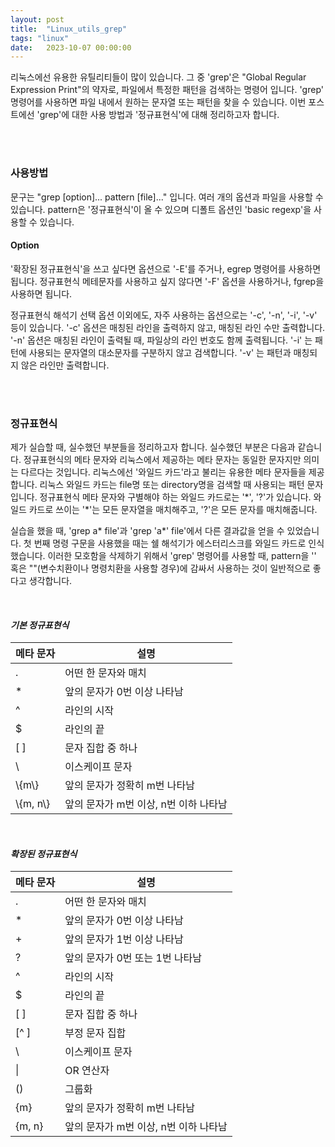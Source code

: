 ```yaml
---
layout: post
title:  "Linux_utils_grep"
tags: "linux"
date:   2023-10-07 00:00:00
---
```


리눅스에선 유용한 유틸리티들이 많이 있습니다. 그 중 'grep'은 "Global Regular Expression Print"의 약자로, 파일에서 특정한 패턴을 검색하는 명령어 입니다. 'grep' 명령어를 사용하면 파일 내에서 원하는 문자열 또는 패턴을 찾을 수 있습니다. 이번 포스트에선 'grep'에 대한 사용 방법과 '정규표현식'에 대해 정리하고자 합니다.

<br>
<br>

### **사용방법**
문구는 "grep [option]... pattern [file]..." 입니다. 여러 개의 옵션과 파일을 사용할 수 있습니다. pattern은 '정규표현식'이 올 수 있으며 디폴트 옵션인 'basic regexp'을 사용할 수 있습니다. 

#### **Option**
'확장된 정규표현식'을 쓰고 싶다면 옵션으로 '-E'를 주거나, egrep 명령어를 사용하면 됩니다. 정규표현식 메테문자를 사용하고 싶지 않다면 '-F' 옵션을 사용하거나, fgrep을 사용하면 됩니다. 

정규표현식 해석기 선택 옵션 이외에도, 자주 사용하는 옵션으로는 '-c', '-n', '-i', '-v' 등이 있습니다. '-c' 옵션은 매칭된 라인을 출력하지 않고, 매칭된 라인 수만 출력합니다. '-n' 옵션은 매칭된 라인이 출력될 때, 파일상의 라인 번호도 함께 출력됩니다. '-i' 는 패턴에 사용되는 문자열의 대소문자를 구분하지 않고 검색합니다. '-v' 는 패턴과 매칭되지 않은 라인만 출력합니다.

<br>
<br>

### **정규표현식**
제가 실습할 때, 실수했던 부분들을 정리하고자 합니다. 실수했던 부분은 다음과 같습니다. 정규표현식의 메타 문자와 리눅스에서 제공하는 메타 문자는 동일한 문자지만 의미는 다르다는 것입니다. 리눅스에선 '와일드 카드'라고 불리는 유용한 메타 문자들을 제공합니다. 리눅스 와일드 카드는 file명 또는 directory명을 검색할 때 사용되는 패턴 문자입니다. 정규표현식 메타 문자와 구별해야 하는 와일드 카드로는 '\*', '?'가 있습니다. 와일드 카드로 쓰이는 '\*'는 모든 문자열을 매치해주고, '?'은 모든 문자를 매치해줍니다.

실습을 했을 때, 'grep a* file'과 'grep 'a*' file'에서 다른 결과값을 얻을 수 있었습니다. 첫 번째 명령 구문을 사용했을 때는 쉘 해석기가 에스터리스크를 와일드 카드로 인식했습니다. 이러한 모호함을 삭제하기 위해서 'grep' 명령어를 사용할 때, pattern을 '' 혹은 ""(변수치환이나 명령치환을 사용할 경우)에 감싸서 사용하는 것이 일반적으로 좋다고 생각합니다.

<br>

#### ***기본 정규표현식***

| 메타 문자 | 설명                            |
|-----------|---------------------------------|
| .         | 어떤 한 문자와 매치             |
| *         | 앞의 문자가 0번 이상 나타남     |
| ^         | 라인의 시작                    |
| $         | 라인의 끝                      |
| [ ]       | 문자 집합 중 하나              |
| \         | 이스케이프 문자                |
| \\{m\\}     | 앞의 문자가 정확히 m번 나타남 |
| \\{m, n\\}  | 앞의 문자가 m번 이상, n번 이하 나타남 |

<br>

#### ***확장된 정규표현식***

| 메타 문자 | 설명                            |
|-----------|---------------------------------|
| .         | 어떤 한 문자와 매치             |
| *         | 앞의 문자가 0번 이상 나타남     |
| +         | 앞의 문자가 1번 이상 나타남     |
| ?         | 앞의 문자가 0번 또는 1번 나타남 |
| ^         | 라인의 시작                    |
| $         | 라인의 끝                      |
| [ ]       | 문자 집합 중 하나              |
| [^ ]      | 부정 문자 집합                |
| \         | 이스케이프 문자                |
| \|        | OR 연산자                     |
| ()        | 그룹화                         |
| {m}       | 앞의 문자가 정확히 m번 나타남 |
| {m, n}    | 앞의 문자가 m번 이상, n번 이하 나타남 |

<br>